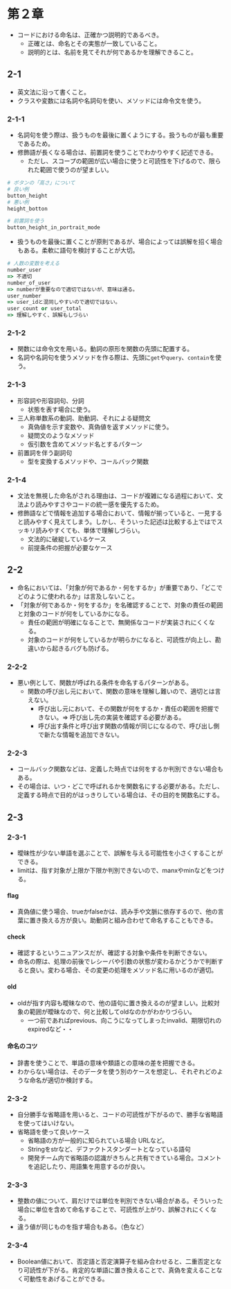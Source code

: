 # 第２章
- コードにおける命名は、正確かつ説明的であるべき。
  - 正確とは、命名とその実態が一致していること。
  - 説明的とは、名前を見てそれが何であるかを理解できること。
## 2-1
- 英文法に沿って書くこと。
- クラスや変数には名詞や名詞句を使い、メソッドには命令文を使う。
### 2-1-1
- 名詞句を使う際は、扱うものを最後に置くようにする。扱うものが最も重要であるため。
- 修飾語が長くなる場合は、前置詞を使うことでわかりやすく記述できる。
  - ただし、スコープの範囲が広い場合に使うと可読性を下げるので、限られた範囲で使うのが望ましい。
```rb
# ボタンの「高さ」について
# 良い例
button_height
# 悪い例
height_botton

# 前置詞を使う
button_height_in_portrait_mode
```
- 扱うものを最後に置くことが原則であるが、場合によっては誤解を招く場合もある。柔軟に語句を検討することが大切。
```rb
# 人数の変数を考える
number_user
=> 不適切
number_of_user
=> numberが重要なので適切ではないが、意味は通る。
user_number
=> user_idと混同しやすいので適切ではない。
user_count or user_total
=> 理解しやすく、誤解もしづらい
```
### 2-1-2
- 関数には命令文を用いる。動詞の原形を関数の先頭に配置する。
- 名詞や名詞句を使うメソッドを作る際は、先頭に`get`や`query`、`contain`を使う。
### 2-1-3
- 形容詞や形容詞句、分詞
  - 状態を表す場合に使う。
- 三人称単数系の動詞、助動詞、それによる疑問文
  - 真偽値を示す変数や、真偽値を返すメソッドに使う。
  - 疑問文のようなメソッド
  - 仮引数を含めてメソッド名とするパターン
- 前置詞を伴う副詞句
  - 型を変換するメソッドや、コールバック関数
### 2-1-4
- 文法を無視した命名がされる理由は、コードが複雑になる過程において、文法より読みやすさやコードの統一感を優先するため。
- 修飾語などで情報を追加する場合において、情報が揃っていると、一見すると読みやすく見えてしまう。しかし、そういった記述は比較する上ではでスッキリ読みやすくても、単体で理解しづらい。
  - 文法的に破綻しているケース
  - 前提条件の把握が必要なケース
## 2-2
- 命名においては、「対象が何であるか・何をするか」が重要であり、「どこでどのように使われるか」は言及しないこと。
- 「対象が何であるか・何をするか」を名確認することで、対象の責任の範囲と対象のコードが何をしているかになる。
  - 責任の範囲が明確になることで、無関係なコードが実装されにくくなる。
  - 対象のコードが何をしているかが明らかになると、可読性が向上し、勘違いから起きるバグも防げる。
### 2-2-2
- 悪い例として、関数が呼ばれる条件を命名するパターンがある。
  - 関数の呼び出し元において、関数の意味を理解し難いので、適切とは言えない。
    - 呼び出し元において、その関数が何をするか・責任の範囲を把握できない。=> 呼び出し先の実装を確認する必要がある。
    - 呼び出す条件と呼び出す関数の情報が同じになるので、呼び出し側で新たな情報を追加できない。
### 2-2-3
- コールバック関数などは、定義した時点では何をするか判別できない場合もある。
- その場合は、いつ・どこで呼ばれるかを関数名にする必要がある。ただし、定義する時点で目的がはっきりしている場合は、その目的を関数名にする。
## 2-3
### 2-3-1
- 曖昧性が少ない単語を選ぶことで、誤解を与える可能性を小さくすることができる。
- limitは、指す対象が上限か下限か判別できないので、manxやminなどをつける。
#### flag
- 真偽値に使う場合、trueかfalseかは、読み手や文脈に依存するので、他の言葉に置き換える方が良い。助動詞と組み合わせて命名することもできる。
#### check
- 確認するというニュアンスだが、確認する対象や条件を判断できない。
- 命名の際は、処理の前後でレシーバや引数の状態が変わるかどうかで判断すると良い。変わる場合、その変更の処理をメソッド名に用いるのが適切。
#### old
- oldが指す内容も曖昧なので、他の語句に置き換えるのが望ましい。比較対象の範囲が曖昧なので、何と比較してoldなのかがわかりづらい。
  - 一つ前であればprevious、向こうになってしまったinvalid、期限切れのexpiredなど・・
#### 命名のコツ
- 辞書を使うことで、単語の意味や類語との意味の差を把握できる。
- わからない場合は、そのデータを使う別のケースを想定し、それぞれどのような命名が適切か検討する。
### 2-3-2
- 自分勝手な省略語を用いると、コードの可読性が下がるので、勝手な省略語を使ってはいけない。
- 省略語を使って良いケース
  - 省略語の方が一般的に知られている場合 URLなど。
  - Stringをstrなど、デファクトスタンダートとなっている語句
  - 開発チーム内で省略語の認識がきちんと共有できている場合。コメントを追記したり、用語集を用意するのが良い。
### 2-3-3
- 整数の値について、肩だけでは単位を判別できない場合がある。そういった場合に単位を含めて命名することで、可読性が上がり、誤解されにくくなる。
- 違う値が同じものを指す場合もある。（色など）
### 2-3-4
- Boolean値において、否定語と否定演算子を組み合わせると、二重否定となり可読性が下がる。肯定的な単語に置き換えることで、真偽を変えることなく可動性をあげることができる。
